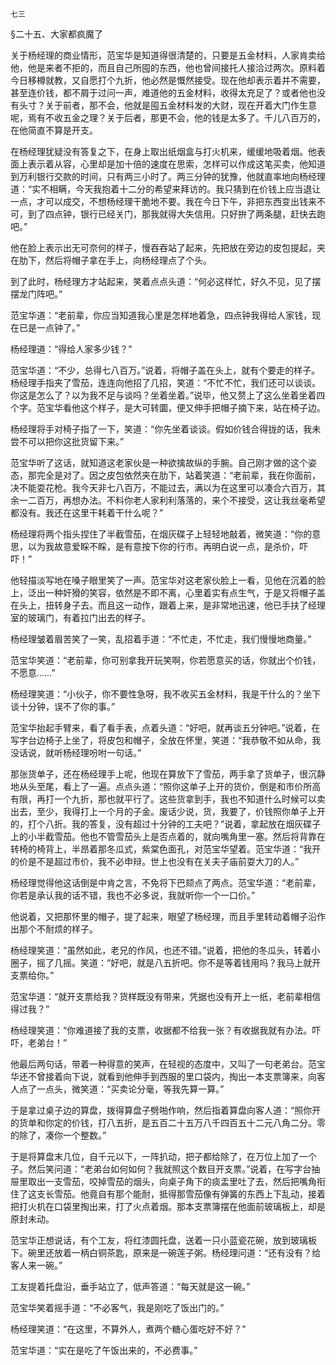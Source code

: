     七三 

   §二十五、大家都疯魔了

   关于杨经理的商业情形，范宝华是知道得很清楚的，只要是五金材料，人家肯卖给他，他是来者不拒的，而且自己所囤的东西，他也曾间接托人接洽过两次。原料着今日移樽就教，又自愿打个九折，他必然是慨然接受。现在他却表示着并不需要，甚至连价钱，都不屑于过问一声，难道他的五金材料，收得太充足了？或者他也没有头寸？关于前者，那不会，他就是囤五金材料发的大财，现在开着大门作生意呢，焉有不收五金之理？关于后者，那更不会，他的钱是太多了。千儿八百万的，在他简直不算是开支。

   在杨经理犹疑没有答复之下，在身上取出纸烟盒与打火机来，缓缓地吸着烟。他表面上表示着从容，心里却是加十倍的速度在思索，怎样可以作成这笔买卖，他知道到万利银行交款的时间，只有两三小时了。两三分钟的犹豫，他就直率地向杨经理道：“实不相瞒，今天我抱着十二分的希望来拜访的。我只猜到在价钱上应当退让一点，才可以成交，不想杨经理干脆地不要。我在今日下午，非把东西变出钱来不可，到了四点钟，银行已经关门，那我就得大失信用。只好拚了两条腿，赶快去跑吧。”

   他在脸上表示出无可奈何的样子，慢吞吞站了起来，先把放在旁边的皮包提起，夹在肋下，然后将帽子拿在手上，向杨经理点了个头。

   到了此时，杨经理方才站起来，笑着点点头道：“何必这样忙，好久不见，见了摆摆龙门阵吧。”

   范宝华道：“老前辈，你应当知道我心里是怎样地着急，四点钟我得给人家钱，现在已是一点钟了。”

   杨经理道：“得给人家多少钱？”

   范宝华道：“不少，总得七八百万。”说着，将帽子盖在头上，就有个要走的样子。杨经理手指夹了雪茄，连连向他招了几招，笑道：“不忙不忙，我们还可以谈谈。你这是怎么了？以为我不足与谈吗？坐着坐着。”说毕，他又赘上了这么坐着坐着四个字。范宝华看他这个样子，是大可转圜，便又伸手把帽子摘下来，站在椅子边。

   杨经理将手对椅子指了一下，笑道：“你先坐着谈谈。假如价钱合得拢的话，我未尝不可以把你这批货留下来。”

   范宝华听了这话，就知道这老家伙是一种欲擒故纵的手腕。自己刚才做的这个姿态，那完全是对了。因之皮包依然夹在肋下，站着笑道：“老前辈，我在你面前，决不能耍花枪。我今天非七八百万，不能过去，满以为在这里可以凑合六百万，其余一二百万，再想办法。不料你老人家利利落落的，来个不接受，这让我丝毫希望都没有。我还在这里干耗着干什么呢？”

   杨经理将两个指头捏住了半截雪茄，在烟灰碟子上轻轻地敲着，微笑道：“你的意思，以为我故意爱睬不睬，是有意按下你的行市。再明白说一点，是杀价，吓吓！”

   他轻描淡写地在嗓子眼里笑了一声。范宝华对这老家伙脸上一看，见他在沉着的脸上，泛出一种奸猾的笑容，依然是不即不离，心里着实有点生气，于是又将帽子盖在头上，扭转身子去。而且这一动作，跟着上来，是非常地迅速，他已手扶了经理室的玻璃门，有着拉门出去的样子。

   杨经理皱着眉苦笑了一笑，乱招着手道：“不忙走，不忙走，我们慢慢地商量。”

   范宝华笑道：“老前辈，你可别拿我开玩笑啊，你若愿意买的话，你就出个价钱，不愿意……”

   杨经理笑道：“小伙子，你不要性急呀，我不收买五金材料，我是干什么的？坐下谈十分钟，误不了你的事。”

   范宝华抬起手臂来，看了看手表，点着头道：“好吧，就再谈五分钟吧。”说着，在写字台边椅子上坐了，将皮包和帽子，全放在怀里，笑道：“我恭敬不如从命，我没话说，就听杨经理吩咐一句话。”

   那张货单子，还在杨经理手上呢，他现在算放下了雪茄，两手拿了货单子，很沉静地从头至尾，看上了一遍。点点头道：“照你这单子上开的货价，倒是和市价所高有限，再打一个九折，那也就平行了。这些货拿到手，我也不知道什么时候可以卖出去，至少，我得打上一个月的子金。废话少说，货，我要了，价钱照你单子上开的，打个八折。我的答复，没有超过十分钟的工夫吧？”说着，拿起放在烟灰碟子上的小半截雪茄。他也不管雪茄头上是否点着的，就向嘴角里一塞。然后将背靠在转椅的椅背上，半昂着那冬瓜式，紫棠色面孔，对范宝华望着。范宝华道：“我开的价是不是超过市价，我不必申辩。世上也没有在关夫子庙前耍大刀的人。”

   杨经理觉得他这话倒是中肯之言，不免将下巴颏点了两点。范宝华道：“老前辈，你若是承认我的话不错，我也不必多说，我就听你一个一口价。”

   他说着，又把那怀里的帽子，提了起来，眼望了杨经理，而且手里转动着帽子沿作出那个不耐烦的样子。

   杨经理笑道：“虽然如此，老兄的作风，也还不错。”说着，把他的冬瓜头，转着小圈子，摇了几摇。笑道：“好吧，就是八五折吧。你不是等着钱用吗？我马上就开支票给你。”

   范宝华道：“就开支票给我？货样既没有带来，凭据也没有开上一纸，老前辈相信得过我？”

   杨经理笑道：“你难道接了我的支票，收据都不给我一张？有收据我就有办法。吓吓，老弟台！”

   他最后两句话，带着一种得意的笑声，在轻视的态度中，又叫了一句老弟台。范宝华还不曾接着向下说，就看到他伸手到西服的里口袋内，掏出一本支票簿来，向客人点了一点头，微笑道：“买卖论分毫，等我先算一算。”

   于是拿过桌子边的算盘，拨得算盘子劈啪作响，然后指着算盘向客人道：“照你开的货单和你定的价钱，打八五折，是五百二十五万八千四百五十二元八角二分。零的除了，凑你一个整数。”

   于是将算盘末几位，自千元以下，一阵扒动，把子都给除了，在万位上加了一个子。然后笑问道：“老弟台如何如何？我就照这个数目开支票。”说着，在写字台抽屉里取出一支雪茄，咬掉雪茄的烟头，向桌子角下的痰盂里吐了去，然后把嘴角衔住了这支长雪茄。他竟自有那个能耐，抵得那雪茄像有弹簧的东西上下乱动，接着把打火机在口袋里掏出来，打了火点着烟。那本支票簿摆在他面前玻璃板上，却是原封未动。

   范宝华正想说话，有个工友，将红漆圆托盘，送着一只小蓝瓷花碗，放到玻璃板下。碗里还放着一柄白铜茶匙，原来是一碗莲子粥。杨经理问道：“还有没有？给客人来一碗。”

   工友提着托盘沿，垂手站立了，低声答道：“每天就是这一碗。”

   范宝华笑着摇手道：“不必客气，我是刚吃了饭出门的。”

   杨经理笑道：“在这里，不算外人，煮两个糖心蛋吃好不好？”

   范宝华道：“实在是吃了午饭出来的，不必费事。”


